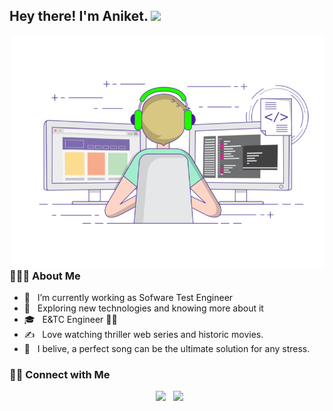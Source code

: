 
        
<h2> Hey there! I'm Aniket. <img src="https://github.com/souvikguria98/souvikguria98/blob/master/Hi.gif" width="25"></h2>
<img align="right" alt="GIF" src="https://raw.githubusercontent.com/devSouvik/devSouvik/master/gif3.gif" width="500"/>

<h3> 👨🏻‍💻 About Me </h3>

- 💼 &nbsp; I’m currently working as Sofware Test Engineer 
- 🤔 &nbsp; Exploring new technologies and knowing more about it 
- 🎓 &nbsp; E&TC Engineer 👨‍🎓
- ✍️ &nbsp; Love watching thriller web series and historic movies.
- 🎼 &nbsp; I belive, a perfect song can be the ultimate solution for any stress. 


<h3> 🤝🏻 Connect with Me </h3>

<p align="center"


&nbsp; <a href="https://www.linkedin.com/in/aniket-avati-5607821a5/" target="_blank" rel="noopener noreferrer"><img src="https://img.icons8.com/plasticine/100/000000/linkedin.png" width="50" /></a>
&nbsp; <a href="mailto:aniket.avati1@gmail.com" target="_blank" rel="noopener noreferrer"><img src="https://img.icons8.com/plasticine/100/000000/gmail.png"  width="50" /></a>
</p>
